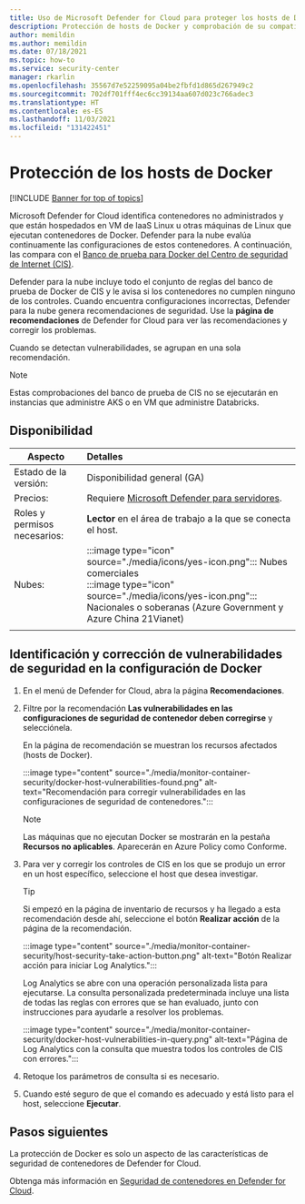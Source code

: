 ```yaml
---
title: Uso de Microsoft Defender for Cloud para proteger los hosts de Docker y proteger los contenedores
description: Protección de hosts de Docker y comprobación de su compatibilidad con el banco de pruebas de Docker de CIS.
author: memildin
ms.author: memildin
ms.date: 07/18/2021
ms.topic: how-to
ms.service: security-center
manager: rkarlin
ms.openlocfilehash: 35567d7e52259095a04be2fbfd1d865d267949c2
ms.sourcegitcommit: 702df701fff4ec6cc39134aa607d023c766adec3
ms.translationtype: HT
ms.contentlocale: es-ES
ms.lasthandoff: 11/03/2021
ms.locfileid: "131422451"
---
```

# <a name="harden-your-docker-hosts"></a>Protección de los hosts de Docker

[!INCLUDE [Banner for top of topics](./includes/banner.md)]

Microsoft Defender for Cloud identifica contenedores no administrados y que están hospedados en VM de IaaS Linux u otras máquinas de Linux que ejecutan contenedores de Docker. Defender para la nube evalúa continuamente las configuraciones de estos contenedores. A continuación, las compara con el [Banco de prueba para Docker del Centro de seguridad de Internet (CIS)](https://www.cisecurity.org/benchmark/docker/).

Defender para la nube incluye todo el conjunto de reglas del banco de prueba de Docker de CIS y le avisa si los contenedores no cumplen ninguno de los controles. Cuando encuentra configuraciones incorrectas, Defender para la nube genera recomendaciones de seguridad. Use la **página de recomendaciones** de Defender for Cloud para ver las recomendaciones y corregir los problemas.

Cuando se detectan vulnerabilidades, se agrupan en una sola recomendación.

>[!NOTE]
> Estas comprobaciones del banco de prueba de CIS no se ejecutarán en instancias que administre AKS o en VM que administre Databricks.

## <a name="availability"></a>Disponibilidad

|Aspecto|Detalles|
|----|:----|
|Estado de la versión:|Disponibilidad general (GA)|
|Precios:|Requiere [Microsoft Defender para servidores](defender-for-servers-introduction.md).|
|Roles y permisos necesarios:|**Lector** en el área de trabajo a la que se conecta el host.|
|Nubes:|:::image type="icon" source="./media/icons/yes-icon.png"::: Nubes comerciales<br>:::image type="icon" source="./media/icons/yes-icon.png"::: Nacionales o soberanas (Azure Government y Azure China 21Vianet)|
|||

## <a name="identify-and-remediate-security-vulnerabilities-in-your-docker-configuration"></a>Identificación y corrección de vulnerabilidades de seguridad en la configuración de Docker

1. En el menú de Defender for Cloud, abra la página **Recomendaciones**.

1. Filtre por la recomendación **Las vulnerabilidades en las configuraciones de seguridad de contenedor deben corregirse** y selecciónela.

    En la página de recomendación se muestran los recursos afectados (hosts de Docker). 

    :::image type="content" source="./media/monitor-container-security/docker-host-vulnerabilities-found.png" alt-text="Recomendación para corregir vulnerabilidades en las configuraciones de seguridad de contenedores.":::

    > [!NOTE]
    > Las máquinas que no ejecutan Docker se mostrarán en la pestaña **Recursos no aplicables**. Aparecerán en Azure Policy como Conforme. 

1. Para ver y corregir los controles de CIS en los que se produjo un error en un host específico, seleccione el host que desea investigar. 

    > [!TIP]
    > Si empezó en la página de inventario de recursos y ha llegado a esta recomendación desde ahí, seleccione el botón **Realizar acción** de la página de la recomendación.
    >
    > :::image type="content" source="./media/monitor-container-security/host-security-take-action-button.png" alt-text="Botón Realizar acción para iniciar Log Analytics.":::

    Log Analytics se abre con una operación personalizada lista para ejecutarse. La consulta personalizada predeterminada incluye una lista de todas las reglas con errores que se han evaluado, junto con instrucciones para ayudarle a resolver los problemas.

    :::image type="content" source="./media/monitor-container-security/docker-host-vulnerabilities-in-query.png" alt-text="Página de Log Analytics con la consulta que muestra todos los controles de CIS con errores.":::

1. Retoque los parámetros de consulta si es necesario.

1. Cuando esté seguro de que el comando es adecuado y está listo para el host, seleccione **Ejecutar**.


## <a name="next-steps"></a>Pasos siguientes

La protección de Docker es solo un aspecto de las características de seguridad de contenedores de Defender for Cloud. 

Obtenga más información en [Seguridad de contenedores en Defender for Cloud](container-security.md).